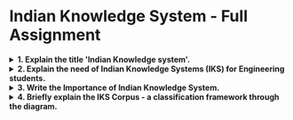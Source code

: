 # Indian Knowledge System - Full Assignment

<details>
<summary><strong>1. Explain the title 'Indian Knowledge system'.</strong></summary>

## Answer:
- **Meaning**: Refers to India's ancient, indigenous knowledge traditions spanning science, philosophy, art, medicine, and spirituality.
- **Origins**: Rooted in Vedas, Upanishads, Puranas, and ancient practices.
- **Holistic Vision**: Emphasizes balance between human life, nature, and cosmic order.
- **Global Impact**: Contributions like Yoga, Ayurveda, and Mathematics influenced the world.
- **Modern Relevance**: Offers sustainable and ethical approaches to modern challenges.

</details>

<details>
<summary><strong>2. Explain the need of Indian Knowledge Systems (IKS) for Engineering students.</strong></summary>

## Answer:
- Promotes **holistic, ethical engineering solutions**.
- Bridges **ancient wisdom** with **modern technology**.
- Fosters **creativity** and **sustainability thinking**.
- Strengthens **interdisciplinary knowledge**.
- Revives **national pride** in India's scientific contributions.

</details>

<details>
<summary><strong>3. Write the Importance of Indian Knowledge System.</strong></summary>

## Answer:
- Preserves **cultural identity** and **heritage**.
- Provides **sustainable** and **eco-friendly models**.
- Integrates **science and spirituality**.
- Enhances **mental health** and **well-being** (e.g., Yoga, Ayurveda).
- Strengthens **ethical decision-making** in society.

</details>

<details>
<summary><strong>4. Briefly explain the IKS Corpus - a classification framework through the diagram.</strong></summary>

## Answer:
- **IKS Corpus** classifies Indian Knowledge into:
  - Vedic knowledge (Vedas, Vedangas)
  - Philosophical systems
  - Sciences (astronomy, medicine, mathematics)
  - Arts and culture (music, architecture)
- **Diagram**: